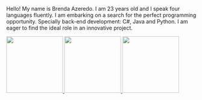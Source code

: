 Hello! My name is Brenda Azeredo. I am 23 years old and I speak four languages fluently. I am embarking on a search for the perfect programming opportunity. Specially back-end development: C#, Java and Python. I am eager to find the ideal role in an innovative project.
<div align="left">
  <a href="https://github.com/brendafazeredo">
    <img height="150em" src="https://github-readme-stats.vercel.app/api?username=brendafazeredo&theme=synthwave&show_icons=true&hide_border=true&count_private=false"/>
    <img height="150em" src="https://github-readme-streak-stats.herokuapp.com/?user=brendafazeredo&theme=synthwave&hide_border=true"/>
    <img height="150em" src="https://github-readme-stats.vercel.app/api/top-langs/?username=brendafazeredo&theme=synthwave&show_icons=true&hide_border=true&layout=compact"/>
  </a>
</div>
